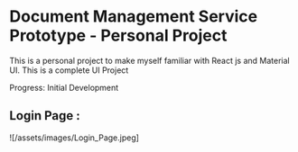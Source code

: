 # Document Management Service Prototype - Personal Project

This is a personal project to make myself familiar with React js and Material UI. This is a complete UI Project

Progress: Initial Development

## Login Page :

![/assets/images/Login_Page.jpeg]
